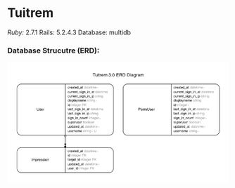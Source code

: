 # Tuitrem

*Ruby:* 2.7.1
Rails: 5.2.4.3
Database: multidb

### Database Strucutre (ERD):
![](tuitrem_erd.png)
